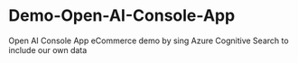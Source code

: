 # Demo-Open-AI-Console-App
Open AI Console App eCommerce demo by sing Azure Cognitive Search to include our own data 
